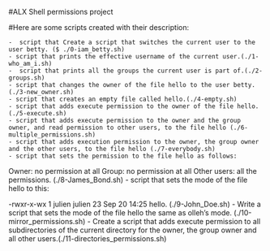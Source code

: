#ALX Shell permissions project

#Here are some scripts created with their description:

	-  script that Create a script that switches the current user to the user betty. ($ ./0-iam_betty.sh)
	- script that prints the effective username of the current user.(./1-who_am_i.sh)
	-  script that prints all the groups the current user is part of.(./2-groups.sh)
	- script that changes the owner of the file hello to the user betty.(./3-new_owner.sh)
	- script that creates an empty file called hello.(./4-empty.sh)
	- script that adds execute permission to the owner of the file hello.(./5-execute.sh)
	- script that adds execute permission to the owner and the group owner, and read permission to other users, to the file hello (./6-multiple_permissions.sh)
	- script that adds execution permission to the owner, the group owner and the other users, to the file hello (./7-everybody.sh)
	- script that sets the permission to the file hello as follows:

Owner: no permission at all
Group: no permission at all
Other users: all the permissions. (./8-James_Bond.sh)
	-  script that sets the mode of the file hello to this:

-rwxr-x-wx 1 julien julien 23 Sep 20 14:25 hello. (./9-John_Doe.sh)
	- Write a script that sets the mode of the file hello the same as olleh’s mode. (./10-mirror_permissions.sh)
	- Create a script that adds execute permission to all subdirectories of the current directory for the owner, the group owner and all other users.(./11-directories_permissions.sh)
